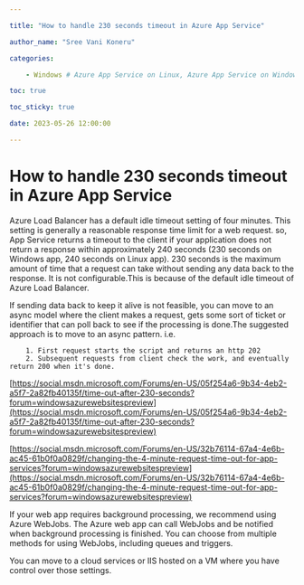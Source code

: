 ```yaml
---

title: "How to handle 230 seconds timeout in Azure App Service"

author_name: "Sree Vani Koneru"

categories:

    - Windows # Azure App Service on Linux, Azure App Service on Windows

toc: true

toc_sticky: true

date: 2023-05-26 12:00:00

---
```


# How to handle 230 seconds timeout in Azure App Service
Azure Load Balancer has a default idle timeout setting of four minutes. This setting is generally a reasonable response time limit for a web request. so, App Service returns a timeout to the client if your application does not return a response within approximately 240 seconds (230 seconds on Windows app, 240 seconds on Linux app).
230 seconds is the maximum amount of time that a request can take without sending any data back to the response. It is not configurable.This is because of the default idle timeout of Azure Load Balancer. 

If sending data back to keep it alive is not feasible, you can move to an async model where the client makes a request, gets some sort of ticket or identifier that  can poll back to see if the processing is done.The suggested approach is to move to an async pattern. i.e.

		1. First request starts the script and returns an http 202
		2. Subsequent requests from client check the work, and eventually return 200 when it's done. 

[https://social.msdn.microsoft.com/Forums/en-US/05f254a6-9b34-4eb2-a5f7-2a82fb40135f/time-out-after-230-seconds?forum=windowsazurewebsitespreview](https://social.msdn.microsoft.com/Forums/en-US/05f254a6-9b34-4eb2-a5f7-2a82fb40135f/time-out-after-230-seconds?forum=windowsazurewebsitespreview)

[https://social.msdn.microsoft.com/Forums/en-US/32b76114-67a4-4e6b-ac45-61b0f0a0829f/changing-the-4-minute-request-time-out-for-app-services?forum=windowsazurewebsitespreview](https://social.msdn.microsoft.com/Forums/en-US/32b76114-67a4-4e6b-ac45-61b0f0a0829f/changing-the-4-minute-request-time-out-for-app-services?forum=windowsazurewebsitespreview)

 If your web app requires background processing, we recommend using Azure WebJobs. The Azure web app can call WebJobs and be notified when background processing is finished. You can choose from multiple methods for using WebJobs, including queues and triggers.

You can move to a cloud services or IIS hosted on a VM where you have control over those settings. 

